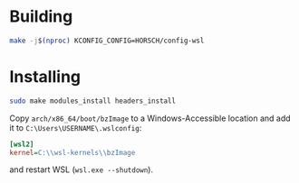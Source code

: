 # Building

```bash
make -j$(nproc) KCONFIG_CONFIG=HORSCH/config-wsl
```

# Installing

```bash
sudo make modules_install headers_install
```

Copy `arch/x86_64/boot/bzImage` to a Windows-Accessible location and add it to `C:\Users\USERNAME\.wslconfig`:

```ini
[wsl2]
kernel=C:\\wsl-kernels\\bzImage
```

and restart WSL (`wsl.exe --shutdown`).
